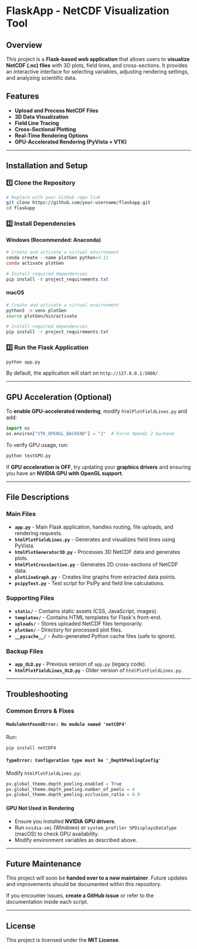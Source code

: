 # FlaskApp - NetCDF Visualization Tool

## Overview
This project is a **Flask-based web application** that allows users to **visualize NetCDF (.nc) files** with 3D plots, field lines, and cross-sections. It provides an interactive interface for selecting variables, adjusting rendering settings, and analyzing scientific data.

## Features
- **Upload and Process NetCDF Files**
- **3D Data Visualization**
- **Field Line Tracing**
- **Cross-Sectional Plotting**
- **Real-Time Rendering Options**
- **GPU-Accelerated Rendering (PyVista + VTK)**

---

## Installation and Setup
### 1️⃣ Clone the Repository
```sh
# Replace with your GitHub repo link
git clone https://github.com/your-username/flaskapp.git
cd flaskapp
```

### 2️⃣ Install Dependencies

#### **Windows (Recommended: Anaconda)**
```powershell
# Create and activate a virtual environment
conda create --name plotGen python=3.12
conda activate plotGen

# Install required dependencies
pip install -r project_requirements.txt
```

#### **macOS**
```sh
# Create and activate a virtual environment
python3 -m venv plotGen
source plotGen/bin/activate

# Install required dependencies
pip install -r project_requirements.txt
```

### 3️⃣ Run the Flask Application
```sh
python app.py
```
By default, the application will start on `http://127.0.0.1:5000/`.

---

## GPU Acceleration (Optional)
To **enable GPU-accelerated rendering**, modify `htmlPlotFieldLines.py` and add:
```python
import os
os.environ["VTK_OPENGL_BACKEND"] = "2"  # Force OpenGL 2 backend
```

To verify GPU usage, run:
```sh
python testGPU.py
```

If **GPU acceleration is OFF**, try updating your **graphics drivers** and ensuring you have an **NVIDIA GPU with OpenGL support**.

---

## File Descriptions
### **Main Files**
- **`app.py`** - Main Flask application, handles routing, file uploads, and rendering requests.
- **`htmlPlotFieldLines.py`** - Generates and visualizes field lines using PyVista.
- **`htmlPlotGenerator3D.py`** - Processes 3D NetCDF data and generates plots.
- **`htmlPlotCrossSection.py`** - Generates 2D cross-sections of NetCDF data.
- **`plotLineGraph.py`** - Creates line graphs from extracted data points.
- **`psipyTest.py`** - Test script for PsiPy and field line calculations.

### **Supporting Files**
- **`static/`** - Contains static assets (CSS, JavaScript, images).
- **`templates/`** - Contains HTML templates for Flask's front-end.
- **`uploads/`** - Stores uploaded NetCDF files temporarily.
- **`plotGen/`** - Directory for processed plot files.
- **`__pycache__/`** - Auto-generated Python cache files (safe to ignore).

### **Backup Files**
- **`app_OLD.py`** - Previous version of `app.py` (legacy code).
- **`htmlPlotFieldLines_OLD.py`** - Older version of `htmlPlotFieldLines.py`.

---

## Troubleshooting
### **Common Errors & Fixes**
#### `ModuleNotFoundError: No module named 'netCDF4'`
Run:
```sh
pip install netCDF4
```

#### `TypeError: Configuration type must be '_DepthPeelingConfig'`
Modify `htmlPlotFieldLines.py`:
```python
pv.global_theme.depth_peeling.enabled = True
pv.global_theme.depth_peeling.number_of_peels = 4
pv.global_theme.depth_peeling.occlusion_ratio = 0.0
```

#### GPU Not Used in Rendering
- Ensure you installed **NVIDIA GPU drivers**.
- Run `nvidia-smi` (Windows) or `system_profiler SPDisplaysDataType` (macOS) to check GPU availability.
- Modify environment variables as described above.

---

## Future Maintenance
This project will soon be **handed over to a new maintainer**. Future updates and improvements should be documented within this repository.

If you encounter issues, **create a GitHub issue** or refer to the documentation inside each script.

---

## License
This project is licensed under the **MIT License**.

